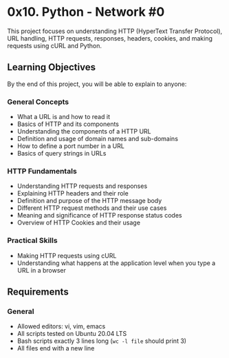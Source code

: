 # 0x10. Python - Network #0

This project focuses on understanding HTTP (HyperText Transfer Protocol), URL handling, HTTP requests, responses, headers, cookies, and making requests using cURL and Python.

## Learning Objectives

By the end of this project, you will be able to explain to anyone:

### General Concepts
- What a URL is and how to read it
- Basics of HTTP and its components
- Understanding the components of a HTTP URL
- Definition and usage of domain names and sub-domains
- How to define a port number in a URL
- Basics of query strings in URLs

### HTTP Fundamentals
- Understanding HTTP requests and responses
- Explaining HTTP headers and their role
- Definition and purpose of the HTTP message body
- Different HTTP request methods and their use cases
- Meaning and significance of HTTP response status codes
- Overview of HTTP Cookies and their usage

### Practical Skills
- Making HTTP requests using cURL
- Understanding what happens at the application level when you type a URL in a browser

## Requirements
### General
- Allowed editors: vi, vim, emacs
- All scripts tested on Ubuntu 20.04 LTS
- Bash scripts exactly 3 lines long (`wc -l file` should print 3)
- All files end with a new line
